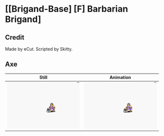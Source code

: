 # [\[Brigand-Base\] \[F\] Barbarian Brigand]

## Credit

Made by eCut.
Scripted by Skitty.
	
## Axe

| Still | Animation |
| :---: | :-------: |
| ![Axe still](./Axe_000.png) | ![Axe animation](./Axe.gif) |
